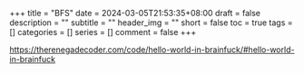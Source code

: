 +++
title = "BFS"
date = 2024-03-05T21:53:35+08:00
draft = false
description = ""
subtitle = ""
header_img = ""
short = false
toc = true
tags = []
categories = []
series = []
comment = false
+++

https://therenegadecoder.com/code/hello-world-in-brainfuck/#hello-world-in-brainfuck

